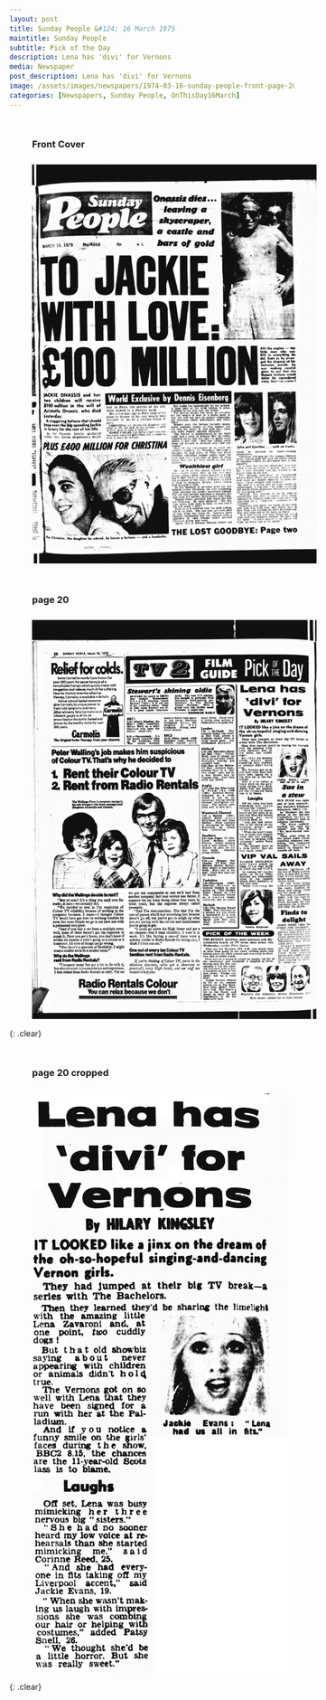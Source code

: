 ```yaml
---
layout: post
title: Sunday People &#124; 16 March 1975
maintitle: Sunday People
subtitle: Pick of the Day
description: Lena has 'divi' for Vernons
media: Newspaper
post_description: Lena has 'divi' for Vernons
image: /assets/images/newspapers/1974-03-16-sunday-people-front-page-20.png
categories: [Newspapers, Sunday People, OnThisDay16March]
---
```


<figure class="fig1">
<figcaption>
<h3 id="front-cover">Front Cover</h3>
</figcaption>
<a href="/assets/images/newspapers/1974-03-16-sunday-people-front-cover.png"><img src="/assets/images/newspapers/1974-03-16-sunday-people-front-cover.png" class="full-width zoom-in"></a>
</figure>

<figure class="fig2">
<figcaption>
<h3 id="page-20">page 20</h3>
</figcaption>
<a href="/assets/images/newspapers/1974-03-16-sunday-people-front-page-20.png"><img src="/assets/images/newspapers/1974-03-16-sunday-people-front-page-20.png" class="full-width zoom-in"></a>
</figure>

{: .clear}

<figure class="fig1">
<figcaption>
<h3 id="page-20-cropped">page 20 cropped</h3>
</figcaption>
<a href="/assets/images/newspapers/1974-03-16-sunday-people-front-page-20-cropped.png"><img src="/assets/images/newspapers/1974-03-16-sunday-people-front-page-20-cropped.png" class="full-width zoom-in"></a>
</figure>

<br />{: .clear}

<style>
.fig1 {float:left; width:49%;}

.fig2 {float:right; width:49%;}

figcaption {float:left; width:100%;}

@media screen and (orientation:portrait) {
.fig1, .fig2 {float:left; width:100%;}
figcaption {float:left; width:100%; margin-bottom: 10px;}
}
</style>

